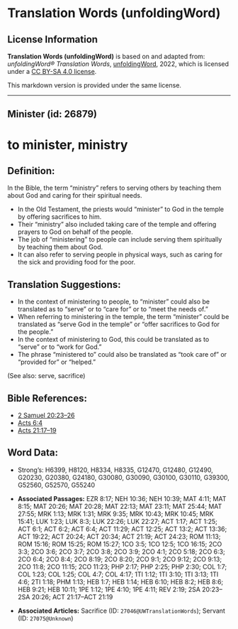 # Translation Words (unfoldingWord)

## License Information

**Translation Words (unfoldingWord)** is based on and adapted from: _unfoldingWord® Translation Words_, [unfoldingWord](https://unfoldingword.org/utw), 2022, which is licensed under a [CC BY-SA 4.0 license](https://creativecommons.org/licenses/by-sa/4.0/legalcode.en).

This markdown version is provided under the same license.



--------------------------------

## Minister (id: 26879)

to minister, ministry
=====================

Definition:
-----------

In the Bible, the term “ministry” refers to serving others by teaching them about God and caring for their spiritual needs.

* In the Old Testament, the priests would “minister” to God in the temple by offering sacrifices to him.
* Their “ministry” also included taking care of the temple and offering prayers to God on behalf of the people.
* The job of “ministering” to people can include serving them spiritually by teaching them about God.
* It can also refer to serving people in physical ways, such as caring for the sick and providing food for the poor.

Translation Suggestions:
------------------------

* In the context of ministering to people, to “minister” could also be translated as to “serve” or to “care for” or to “meet the needs of.”
* When referring to ministering in the temple, the term “minister” could be translated as “serve God in the temple” or “offer sacrifices to God for the people.”
* In the context of ministering to God, this could be translated as to “serve” or to “work for God.”
* The phrase “ministered to” could also be translated as “took care of” or “provided for” or “helped.”

(See also: serve, sacrifice)

Bible References:
-----------------

* [2 Samuel 20:23–26](https://ref.ly/2Sam20:23-2Sam20:26)
* [Acts 6:4](https://ref.ly/Acts6:4)
* [Acts 21:17–19](https://ref.ly/Acts21:17-Acts21:19)

Word Data:
----------

* Strong’s: H6399, H8120, H8334, H8335, G12470, G12480, G12490, G20230, G20380, G24180, G30080, G30090, G30100, G30110, G39300, G52560, G52570, G55240

* **Associated Passages:** EZR 8:17; NEH 10:36; NEH 10:39; MAT 4:11; MAT 8:15; MAT 20:26; MAT 20:28; MAT 22:13; MAT 23:11; MAT 25:44; MAT 27:55; MRK 1:13; MRK 1:31; MRK 9:35; MRK 10:43; MRK 10:45; MRK 15:41; LUK 1:23; LUK 8:3; LUK 22:26; LUK 22:27; ACT 1:17; ACT 1:25; ACT 6:1; ACT 6:2; ACT 6:4; ACT 11:29; ACT 12:25; ACT 13:2; ACT 13:36; ACT 19:22; ACT 20:24; ACT 20:34; ACT 21:19; ACT 24:23; ROM 11:13; ROM 15:16; ROM 15:25; ROM 15:27; 1CO 3:5; 1CO 12:5; 1CO 16:15; 2CO 3:3; 2CO 3:6; 2CO 3:7; 2CO 3:8; 2CO 3:9; 2CO 4:1; 2CO 5:18; 2CO 6:3; 2CO 6:4; 2CO 8:4; 2CO 8:19; 2CO 8:20; 2CO 9:1; 2CO 9:12; 2CO 9:13; 2CO 11:8; 2CO 11:15; 2CO 11:23; PHP 2:17; PHP 2:25; PHP 2:30; COL 1:7; COL 1:23; COL 1:25; COL 4:7; COL 4:17; 1TI 1:12; 1TI 3:10; 1TI 3:13; 1TI 4:6; 2TI 1:18; PHM 1:13; HEB 1:7; HEB 1:14; HEB 6:10; HEB 8:2; HEB 8:6; HEB 9:21; HEB 10:11; 1PE 1:12; 1PE 4:10; 1PE 4:11; REV 2:19; 2SA 20:23–2SA 20:26; ACT 21:17–ACT 21:19
* **Associated Articles:** Sacrifice (ID: `27046@UWTranslationWords`); Servant (ID: `27075@Unknown`)

